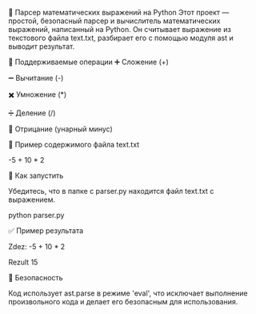🧮 Парсер математических выражений на Python
Этот проект — простой, безопасный парсер и вычислитель математических выражений, написанный на Python. Он считывает выражение из текстового файла text.txt, разбирает его с помощью модуля ast и выводит результат.

📌 Поддерживаемые операции
➕ Сложение (+)

➖ Вычитание (-)

✖️ Умножение (*)

➗ Деление (/)

🔁 Отрицание (унарный минус)

📂 Пример содержимого файла text.txt

-5 + 10 * 2

🚀 Как запустить

Убедитесь, что в папке с parser.py находится файл text.txt с выражением.

python parser.py

✅ Пример результата

Zdez:  -5 + 10 * 2

Rezult 15

🔐 Безопасность

Код использует ast.parse в режиме 'eval', что исключает выполнение произвольного кода и делает его безопасным для использования.

